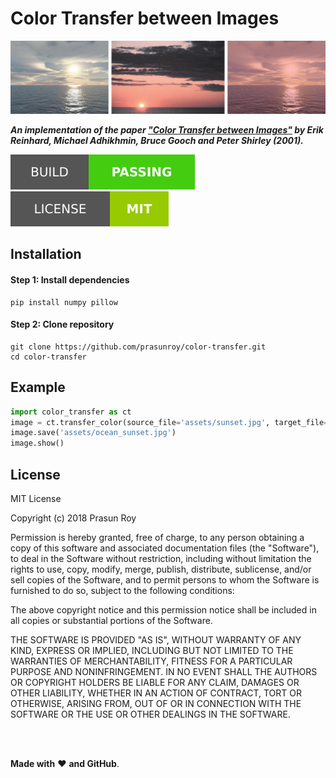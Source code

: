 # Color Transfer between Images
<p align='center'>
  <img src='https://github.com/prasunroy/color-transfer/raw/master/assets/image_1.jpg' />
</p>

***An implementation of the paper ["Color Transfer between Images"](http://www.cs.northwestern.edu/~bgooch/PDFs/ColorTransfer.pdf) by Erik Reinhard, Michael Adhikhmin, Bruce Gooch and Peter Shirley (2001).***

![badge](https://github.com/prasunroy/color-transfer/blob/master/assets/badge_1.svg)
![badge](https://github.com/prasunroy/color-transfer/blob/master/assets/badge_2.svg)

## Installation
#### Step 1: Install dependencies
```
pip install numpy pillow
```
#### Step 2: Clone repository
```
git clone https://github.com/prasunroy/color-transfer.git
cd color-transfer
```

## Example
```python
import color_transfer as ct
image = ct.transfer_color(source_file='assets/sunset.jpg', target_file='assets/ocean.jpg', rescale=True)
image.save('assets/ocean_sunset.jpg')
image.show()
```

## License
MIT License

Copyright (c) 2018 Prasun Roy

Permission is hereby granted, free of charge, to any person obtaining a copy of this software and associated documentation files (the "Software"), to deal in the Software without restriction, including without limitation the rights to use, copy, modify, merge, publish, distribute, sublicense, and/or sell copies of the Software, and to permit persons to whom the Software is furnished to do so, subject to the following conditions:

The above copyright notice and this permission notice shall be included in all copies or substantial portions of the Software.

THE SOFTWARE IS PROVIDED "AS IS", WITHOUT WARRANTY OF ANY KIND, EXPRESS OR IMPLIED, INCLUDING BUT NOT LIMITED TO THE WARRANTIES OF MERCHANTABILITY, FITNESS FOR A PARTICULAR PURPOSE AND NONINFRINGEMENT. IN NO EVENT SHALL THE AUTHORS OR COPYRIGHT HOLDERS BE LIABLE FOR ANY CLAIM, DAMAGES OR OTHER LIABILITY, WHETHER IN AN ACTION OF CONTRACT, TORT OR OTHERWISE, ARISING FROM, OUT OF OR IN CONNECTION WITH THE SOFTWARE OR THE USE OR OTHER DEALINGS IN THE SOFTWARE.

<br />
<br />

**Made with** :heart: **and GitHub**.
